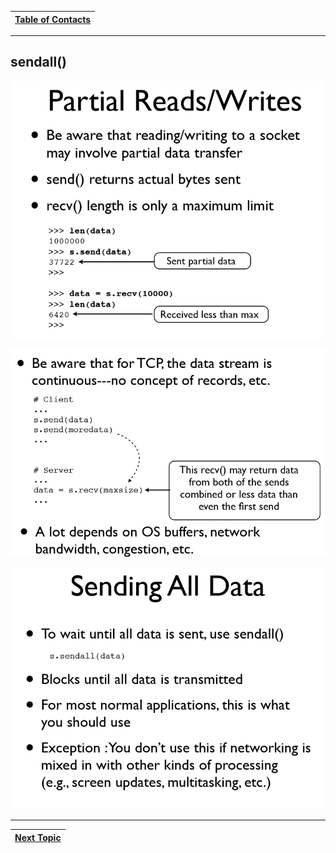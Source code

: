 |[Table of Contacts](/00-Table-of-Contents.md)|
|---|

---

## sendall\(\)

![](../../.gitbook/assets/sendall1.PNG)

![](../../.gitbook/assets/sendall2.PNG)

![](../../.gitbook/assets/sendall3.PNG)


---

|[Next Topic](/03-intro-to-sockets/tcp-client-server/data-reassembly.md)|
|---|
